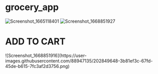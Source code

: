 # grocery_app


![Screenshot_1665118401](https://user-images.githubusercontent.com/88947135/202849641-808e4adf-18e5-450c-9eb4-992beea2be61.png)
![Screenshot_1668851927](https://user-images.githubusercontent.com/88947135/202849645-4cf1aa2c-8977-4f82-8a3b-aae16718a968.png)
<h1> ADD TO CART </h1>
![Screenshot_1668851916](https://user-images.githubusercontent.com/88947135/202849648-3b81ef3c-67fd-45de-b615-7fc3af2d3756.png)
